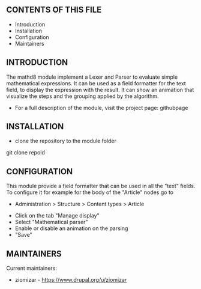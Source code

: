 CONTENTS OF THIS FILE
---------------------
   
 * Introduction
 * Installation
 * Configuration
 * Maintainers
 
INTRODUCTION
------------

The mathd8 module implement a Lexer and Parser to evaluate simple mathematical expressions.
It can be used as a field formatter for the text field, to display the expression with 
the result. 
It can show an animation that visualize the steps and the grouping applied by the algorithm.

 * For a full description of the module, visit the project page:
   githubpage
    
INSTALLATION
------------
 
 * clone the repository to the module folder
 
 git clone repoid

CONFIGURATION
-------------

 This module provide a field formatter that can be used in all the "text" fields.
 To configure it for example for the body of the "Article" nodes go to 
 * Administration > Structure > Content types > Article
 
 - Click on the tab "Manage display"
 - Select "Mathematical parser"
 - Enable or disable an animation on the parsing 
 - "Save"
 

MAINTAINERS
-----------

Current maintainers:
 * ziomizar - https://www.drupal.org/u/ziomizar 
   



